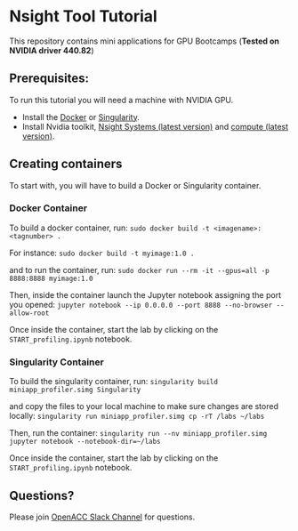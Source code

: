 # Nsight Tool Tutorial
This repository contains mini applications for GPU Bootcamps (**Tested on NVIDIA driver 440.82**)

## Prerequisites:
To run this tutorial you will need a machine with NVIDIA GPU.

- Install the [Docker](https://docs.docker.com/get-docker/) or [Singularity](https://sylabs.io/docs/]).
- Install Nvidia toolkit, [Nsight Systems (latest version)](https://developer.nvidia.com/nsight-systems) and [compute (latest version)](https://developer.nvidia.com/nsight-compute).

## Creating containers
To start with, you will have to build a Docker or Singularity container.

### Docker Container
To build a docker container, run: 
`sudo docker build -t <imagename>:<tagnumber> .`

For instance:
`sudo docker build -t myimage:1.0 .`

and to run the container, run:
`sudo docker run --rm -it --gpus=all -p 8888:8888 myimage:1.0`

Then, inside the container launch the Jupyter notebook assigning the port you opened:
`jupyter notebook --ip 0.0.0.0 --port 8888 --no-browser --allow-root`

Once inside the container, start the lab by clicking on the `START_profiling.ipynb` notebook.

### Singularity Container

To build the singularity container, run: 
`singularity build miniapp_profiler.simg Singularity`

and copy the files to your local machine to make sure changes are stored locally:
`singularity run miniapp_profiler.simg cp -rT /labs ~/labs`

Then, run the container:
`singularity run --nv miniapp_profiler.simg jupyter notebook --notebook-dir=~/labs`

Once inside the container, start the lab by clicking on the `START_profiling.ipynb` notebook.

## Questions?
Please join [OpenACC Slack Channel](https://openacclang.slack.com/messages/openaccusergroup) for questions.
